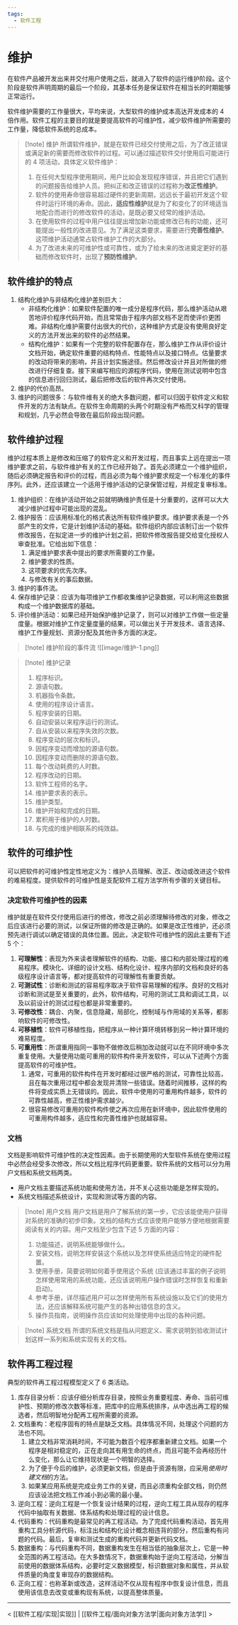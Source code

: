 ```yaml
---
tags:
  - 软件工程
---
```


# 维护

在软件产品被开发出来并交付用户使用之后，就进入了软件的运行维护阶段。这个阶段是软件声明周期的最后一个阶段，其基本任务是保证软件在相当长的时期能够正常运行。

软件维护需要的工作量很大，平均来说，大型软件的维护成本高达开发成本的 4 倍作用。软件工程的主要目的就是要提高软件的可维护性，减少软件维护所需要的工作量，降低软件系统的总成本。

> [!note] 维护
> 所谓软件维护，就是在软件已经交付使用之后，为了改正错误或满足新的需要而修改软件的过程。可以通过描述软件交付使用后可能进行的 4 项活动，具体定义软件维护：
> 1. 在任何大型程序使用期间，用户比如会发现程序错误，并且把它们遇到的问题报告给维护人员。把纠正和改正错误的过程称为**改正性维护**。
> 2. 软件的使用寿命很容易超过硬件的更新周期，远远长于最初开发这个软件时运行环境的寿命。因此，**适应性维护**就是为了和变化了的环境适当地配合而进行的修改软件的活动，是既必要又经常的维护活动。
> 3. 在使用软件的过程中用户往往提出增加新功能或修改已有的功能，还可能提出一般性的改进意见。为了满足这类要求，需要进行**完善性维护**。这项维护活动通常占软件维护工作的大部分。
> 4. 为了改进未来的可维护性或可靠性，或为了给未来的改进奠定更好的基础而修改软件时，出现了**预防性维护**。

## 软件维护的特点

1. 结构化维护与非结构化维护差别巨大：
	- 非结构化维护：如果软件配置的唯一成分是程序代码，那么维护活动从艰苦地评价程序代码开始，而且常常由于程序内部文档不足而使评价更困难。非结构化维护需要付出很大的代价，这种维护方式是没有使用良好定义的方法开发出来的软件的必然结果。
	- 结构化维护：如果有一个完整的软件配置存在，那么维护工作从评价设计文档开始，确定软件重要的结构特点、性能特点以及接口特点。估量要求的改动将带来的影响，并且计划实施途径。然后修改设计并且对所做的修改进行仔细复查。接下来编写相应的源程序代码，使用在测试说明中包含的信息进行回归测试，最后把修改后的软件再次交付使用。
2. 维护的代价高昂。
3. 维护的问题很多：与软件维有关的绝大多数问题，都可以归因于软件定义和软件开发的方法有缺点。在软件生命周期的头两个时期没有严格而又科学的管理和规划，几乎必然会导致在最后阶段出现问题。

## 软件维护过程

维护过程本质上是修改和压缩了的软件定义和开发过程，而且事实上远在提出一项维护要求之前，与软件维护有关的工作已经开始了。首先必须建立一个维护组织，随后必须确定报告和评价的过程，而且必须为每个维护要求规定一个标准化的事件序列。此外，还应该建立一个适用于维护活动的记录保管过程，并规定复审标准。
1. 维护组织：在维护活动开始之前就明确维护责任是十分重要的，这样可以大大减少维护过程中可能出现的混乱。
2. 维护报告：应该用标准化的格式表达所有软件维护要求。维护要求表是一个外部产生的文件，它是计划维护活动的基础。软件组织内部应该制订出一个软件修改报告，在拟定进一步的维护计划之前，把软件修改报告提交给变化授权人审查批准。它给出如下信息：
	1. 满足维护要求表中提出的要求所需要的工作量。
	2. 维护要求的性质。
	3. 这项要求的优先次序。
	4. 与修改有关的事后数据。
3. 维护的事件流。
4. 保存维护记录：应该为每项维护工作都收集维护记录数据，可以利用这些数据构成一个维护数据库的基础。
5. 评价维护活动：如果已经开始保护维护记录了，则可以对维护工作做一些定量度量。根据对维护工作定量度量的结果，可以做出关于开发技术、语言选择、维护工作量规划、资源分配及其他许多方面的决定。

> [!note] 维护阶段的事件流
> ![[image/维护-1.png]]

> [!note] 维护记录
> 1. 程序标识。
> 2. 源语句数。
> 3. 机器指令条数。
> 4. 使用的程序设计语言。
> 5. 程序安装的日期。
> 6. 自动安装以来程序运行的测试。
> 7. 自从安装以来程序失效的次数。
> 8. 程序变动的层次和标识。
> 9. 因程序变动而增加的源语句数。
> 10. 因程序变动而删除的源语句数。
> 11. 每个改动耗费的人时数。
> 12. 程序改动的日期。
> 13. 软件工程师的名字。
> 14. 维护要求表的表示。
> 15. 维护类型。
> 16. 维护开始和完成的日期。
> 17. 累积用于维护的人时数。
> 18. 与完成的维护相联系的纯效益。

## 软件的可维护性

可以把软件的可维护性定性地定义为：维护人员理解、改正、改动或改进这个软件的难易程度。提供软件的可维护性是支配软件工程方法学所有步骤的关键目标。

### 决定软件可维护性的因素

维护就是在软件交付使用后进行的修改，修改之前必须理解待修改的对象，修改之后应该进行必要的测试，以保证所做的修改是正确的。如果是改正性维护，还必须预先进行调试以确定错误的具体位置。因此，决定软件可维护性的因此主要有下述 5 个：
1. **可理解性**：表现为外来读者理解软件的结构、功能、接口和内部处理过程的难易程序。模块化、详细的设计文档、结构化设计、程序内部的文档和良好的各级程序设计语言等，都对提高软件的可理解性有重要贡献。
2. **可测试性**：诊断和测试的容易程序取决于软件容易理解的程序。良好的文档对诊断和测试是至关重要的，此外，软件结构，可用的测试工具和调试工具，以及以前设计的测试过程也都是非常重要的。
3. **可修改性**：耦合、内聚，信息隐藏，局部化，控制域与作用域的关系等，都影响软件的可修改性。
4. **可移植性**：软件可移植性指，把程序从一种计算环境转移到另一种计算环境的难易程度。
5. **可重用性**：所谓重用指同一事物不做修改后稍加改动就可以在不同环境中多次重复使用。大量使用功能可重用的软件构件来开发软件，可以从下述两个方面提高软件的可维护性。
	1. 通常，可重用的软件构件在开发时都经过很严格的测试，可靠性比较高，且在每次重用过程中都会发现并清除一些错误。随着时间推移，这样的构件将变成实质上无错误的。因此，软件中使用的可重用构件越多，软件的可靠性越高，修正性维护需求越少。
	2. 很容易修改可重用的软件构件使之再次应用在新环境中，因此软件使用的可重用构件越多，适应性和完善性维护也就越容易。

### 文档

文档是影响软件可维护性的决定性因素。由于长期使用的大型软件系统在使用过程中必然会经受多次修改，所以文档比程序代码更重要。软件系统的文档可以分为用户文档和系统文档两类。
- 用户文档主要描述系统功能和使用方法，并不关心这些功能是怎样实现的。
- 系统文档描述系统设计，实现和测试等方面的内容。

> [!note] 用户文档
> 用户文档是用户了解系统的第一步，它应该能使用户获得对系统的准确的初步印象。文档的结构方式应该使用户能够方便地根据需要阅读有关的内容。用户文档至少包含下述 5 方面的内容：
> 1. 功能描述，说明系统能够做什么。
> 2. 安装文档，说明怎样安装这个系统以及怎样使系统适应特定的硬件配置。
> 3. 使用手册，简要说明如何着手使用这个系统 (应该通过丰富的例子说明怎样使用常用的系统功能，还应该说明用户操作错误时怎样恢复和重新启动)。
> 4. 参考手册，详尽描述用户可以怎样使用所有系统设施以及它们的使用方法，还应该解释系统可能产生的各种出错信息的含义。
> 5. 操作员指南，说明操作员应该如何处理使用中出现的各种问题。

> [!note] 系统文档
> 所谓的系统文档是指从问题定义、需求说明到验收测试计划这样一系列和系统实现有关的文档。

## 软件再工程过程

典型的软件再工程过程模型定义了 6 类活动。
1. 库存目录分析：应该仔细分析库存目录，按照业务重要程度、寿命、当前可维护性、预期的修改次数等标准，把库中的应用系统排序，从中选出再工程的候选者，然后明智地分配再工程所需要的资源。
2. 文档重构：老程序固有的特点是缺乏文档。具体情况不同，处理这个问题的方法也不同。
	1. 建立文档非常消耗时间，不可能为数百个程序都重新建立文档。如果一个程序是相对稳定的，正在走向其有用生命的终点，而且可能不会再经历什么变化，那么让它维持现状是一个明智的选择。
	2. 为了便于今后的维护，必须更新文档，但是由于资源有限，应采用*使用时建文档*的方法。
	3. 如果某应用系统是完成业务工作的关键，而且必须重构全部文档，则仍然应该设法把文档工作减小到必需的最小量。
3. 逆向工程：逆向工程是一个恢复设计结果的过程，逆向工程工具从现存的程序代码中抽取有关数据、体系结构和处理过程的设计信息。
4. 代码重构：代码重构是最常见的再工程活动。为了完成代码重构活动，首先用重构工具分析源代码，标注出和结构化设计概念相违背的部分，然后重构有问题的代码。最后，复审和测试生成的重构代码并更新代码文档。
5. 数据重构：与代码重构不同，数据重构发生在相当低的抽象层次上，它是一种全范围的再工程活动。在大多数情况下，数据重构始于逆向工程活动，分解当前使用的数据体系结构，必要时定义数据模型，标识数据对象和属性，并从软件质量的角度复审现存的数据结构。
6. 正向工程：也称革新或改造，这样活动不仅从现有程序中恢复设计信息，而且使用该信息去改变或重构现有系统，以提高整体质量。

---
< [[软件工程/实现|实现]] | [[软件工程/面向对象方法学|面向对象方法学]] >
